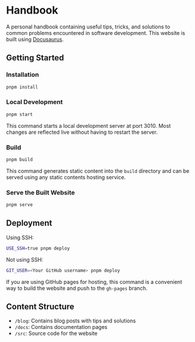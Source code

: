 # Handbook

A personal handbook containing useful tips, tricks, and solutions to common problems encountered in software development. This website is built using [Docusaurus](https://docusaurus.io/).

## Getting Started

### Installation

```bash
pnpm install
```

### Local Development

```bash
pnpm start
```

This command starts a local development server at port 3010. Most changes are reflected live without having to restart the server.

### Build

```bash
pnpm build
```

This command generates static content into the `build` directory and can be served using any static contents hosting service.

### Serve the Built Website

```bash
pnpm serve
```

## Deployment

Using SSH:

```bash
USE_SSH=true pnpm deploy
```

Not using SSH:

```bash
GIT_USER=<Your GitHub username> pnpm deploy
```

If you are using GitHub pages for hosting, this command is a convenient way to build the website and push to the `gh-pages` branch.

## Content Structure

- `/blog`: Contains blog posts with tips and solutions
- `/docs`: Contains documentation pages
- `/src`: Source code for the website
